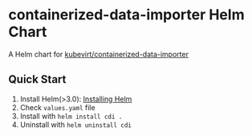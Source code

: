 # containerized-data-importer Helm Chart
A Helm chart for [kubevirt/containerized-data-importer](https://github.com/kubevirt/containerized-data-importer)

## Quick Start
1. Install Helm(>3.0): [Installing Helm](https://helm.sh/docs/intro/install/)
2. Check `values.yaml` file
3. Install with `helm install cdi .`
4. Uninstall with `helm uninstall cdi`
